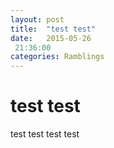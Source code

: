 ```yaml
---
layout: post
title:  "test test"
date:   2015-05-26
 21:36:00
categories: Ramblings
---
```


# test test


test test test test